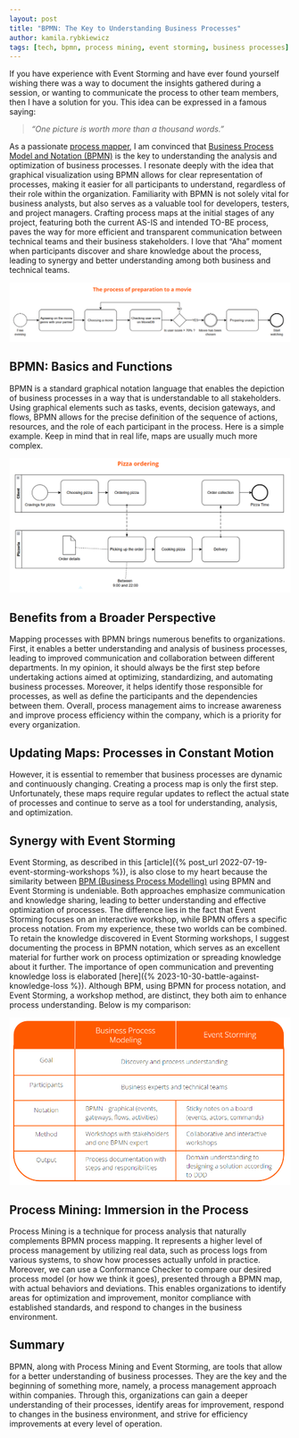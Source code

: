 ```yaml
---
layout: post
title: "BPMN: The Key to Understanding Business Processes"
author: kamila.rybkiewicz
tags: [tech, bpmn, process mining, event storming, business processes]
---
```


If you have experience with Event Storming and have ever found yourself wishing there was a way to document the insights gathered during a session, 
or wanting to communicate the process to other team members, then I have a solution for you. This idea can be expressed in a famous saying:
>_“One picture is worth more than a thousand words.”_

As a passionate [process mapper](https://en.wikipedia.org/wiki/Business_process_mapping), I am convinced that [Business Process Model and Notation (BPMN)](https://en.wikipedia.org/wiki/Business_Process_Model_and_Notation) is the key to understanding the analysis and optimization of business processes. 
I resonate deeply with the idea that graphical visualization using BPMN allows for clear representation of processes, 
making it easier for all participants to understand, regardless of their role within the organization. Familiarity with BPMN is not solely vital for business 
analysts, but also serves as a valuable tool for developers, testers, and project managers. Crafting process maps at the initial stages of any project, featuring 
both the current AS-IS and intended TO-BE process, paves the way for more efficient and transparent communication between technical teams and their business stakeholders. 
I love that “Aha” moment when participants discover and share knowledge about the process, leading to synergy and better understanding among both business and technical teams.

![BPMN simple example](/img/articles/2024-06-04-bpmn-the-key-to-understanding-business-processes/bpmn_example_1.png)

## BPMN: Basics and Functions

BPMN is a standard graphical notation language that enables the depiction of business processes in a way that is understandable to all stakeholders. 
Using graphical elements such as tasks, events, decision gateways, and flows, BPMN allows for the precise definition of the sequence of actions, 
resources, and the role of each participant in the process.
Here is a simple example. Keep in mind that in real life, maps are usually much more complex.

![BPMN example](/img/articles/2024-06-04-bpmn-the-key-to-understanding-business-processes/bpmn_example_2.png)

## Benefits from a Broader Perspective
Mapping processes with BPMN brings numerous benefits to organizations. First, it enables a better understanding and analysis of business processes, 
leading to improved communication and collaboration between different departments. In my opinion, it should always be the first step before 
undertaking actions aimed at optimizing, standardizing, and automating business processes. Moreover, it helps identify those responsible for 
processes, as well as define the participants and the dependencies between them. Overall, process management aims to increase awareness and 
improve process efficiency within the company, which is a priority for every organization.

## Updating Maps: Processes in Constant Motion
However, it is essential to remember that business processes are dynamic and continuously changing. Creating a process map is only the 
first step. Unfortunately, these maps require regular updates to reflect the actual state of processes and continue to serve as a tool 
for understanding, analysis, and optimization.

## Synergy with Event Storming
Event Storming, as described in this [article]({% post_url 2022-07-19-event-storming-workshops %}), 
is also close to my heart because the similarity between [BPM (Business Process Modelling)](https://en.wikipedia.org/wiki/Business_process_modeling) 
using BPMN and Event Storming is undeniable. Both approaches emphasize 
communication and knowledge sharing, leading to better understanding and effective optimization of processes. The difference lies in the 
fact that Event Storming focuses on an interactive workshop, while BPMN offers a specific process notation. From my experience, these two 
worlds can be combined. To retain the knowledge discovered in Event Storming workshops, I suggest documenting the process in BPMN notation, 
which serves as an excellent material for further work on process optimization or spreading knowledge about it further. The importance of 
open communication and preventing knowledge loss is elaborated [here]({% 2023-10-30-battle-against-knowledge-loss %}).
Although BPM, using BPMN for process notation, and Event Storming, a workshop method, are distinct, they both aim to enhance process understanding. 
Below is my comparison:

![BPMN vs Event Storming](/img/articles/2024-06-04-bpmn-the-key-to-understanding-business-processes/bpmn_vs_es.png)

## Process Mining: Immersion in the Process
Process Mining is a technique for process analysis that naturally complements BPMN process mapping. It represents a higher level 
of process management by utilizing real data, such as process 
logs from various systems, to show how processes actually unfold in practice. Moreover, we can use a Conformance 
Checker to compare our desired process model (or how we think it goes), presented through a BPMN map, with actual behaviors and deviations. 
This enables organizations to identify areas for optimization and improvement, monitor compliance with established standards, and respond 
to changes in the business environment.

## Summary
BPMN, along with Process Mining and Event Storming, are tools that allow for a better understanding of business processes. They are the key 
and the beginning of something more, namely, a process management approach within companies. Through this, organizations can gain a deeper 
understanding of their processes, identify areas for improvement, respond to changes in the business environment, and strive for efficiency 
improvements at every level of operation.
